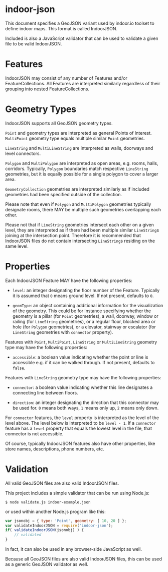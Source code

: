 indoor-json
===========

This document specifies a GeoJSON variant used by indoor.io toolset to define indoor maps. This format is called IndoorJSON.

Included is also a JavaScript validator that can be used to validate a given file to be valid IndoorJSON.

Features
==

IndoorJSON may consist of any number of Features and/or FeatureCollections. All Features are interpreted similarly regardless of their grouping into nested FeatureCollections.

Geometry Types
==

IndoorJSON supports all GeoJSON geometry types.

`Point` and geometry types are interpreted as general Points of Interest. `MultiPoint` geometry type equals multiple similar `Point` geometries.

`LineString` and `MultiLineString` are interpreted as walls, doorways and level connectors.

`Polygon` and `MultiPolygon` are interpreted as open areas, e.g. rooms, halls, corridors. Typically, `Polygon` boundaries match respective `LineString` geometries, but it is equally possible for a single polygon to cover a larger area. 

`GeometryCollection` geometries are interpreted similarly as if included geometries had been specified outside of the collection.

Please note that even if `Polygon` and `MultiPolygon` geometries typically designate rooms, there MAY be multiple such geometries overlapping each other.

Please not that if `LineString` geometries intersect each other on a given level, they are interpreted as if there had been multiple similar `LineString`s joining at the intersection point. Therefore it is recommended that IndoorJSON files do not contain intersecting `LineString`s residing on the same level.

Properties
==

Each IndoorJSON Feature MAY have the following properties:

- `level`: an integer designating the floor number of the Feature. Typically it is assumed that `0` means ground level. If not present, defaults to `0`.

- `geomType`: an object containing additional information for the visualization of the geometry. This could be for instance specifying whether the geometry is a pillar (for `Point` geometries), a wall, doorway, window or railing (for `LineString` geometries), or a regular floor, blocked area or hole (for `Polygon` geometries), or a elevator, stairway or escalator (for `LineString` geometries with `connector` property).

Features with `Point`, `MultiPoint`, `LineString` or `MultiLineString` geometry type may have the following properties:

- `accessible`: a boolean value indicating whether the point or line is accessible e.g. if it can be walked through. If not present, defaults to `false`.

Features with `LineString` geometry type may have the following properties:

- `connector`: a boolean value indicating whether this line designates a connecting line between floors. 

- `direction`: an integer designating the direction that this connector may be used for. `0` means both ways, `1` means only up, `2` means only down.

For `connector` features, the `level` property is interpreted as the level of the level above. The level below is interpreted to be `level - 1`. If a `connector` feature has a `level` property that equals the lowest level in the file, that connector is not accessible.

Of course, typically IndoorJSON features also have other properties, like store names, descriptions, phone numbers, etc.

Validation
==

All valid GeoJSON files are also valid IndoorJSON files. 

This project includes a simple validator that can be run using Node.js:

```
$ node validate.js indoor-example.json
```

or used within another Node.js program like this:

```javascript
var jsonobj = { type: 'Point', geometry: [ 10, 20 ] };
var validateIndoorJSON = require('indoor-json');
if( validateIndoorJSON(jsonobj) ) {	
    // validated       
}			      
```

In fact, it can also be used in any browser-side JavaScript as well.

Because all GeoJSON files are also valid IndoorJSON files, this can be used as a generic GeoJSON validator as well.